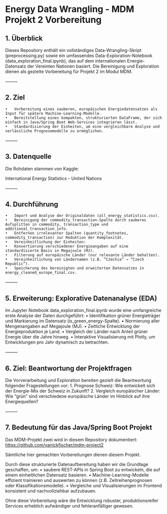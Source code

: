 # Energy Data Wrangling - MDM Projekt 2 Vorbereitung

## 1. Überblick

Dieses Repository enthält ein vollständiges Data-Wrangling-Skript (preprocessing.py) sowie ein umfassendes Data-Exploration-Notebook (data_exploration_final.ipynb), das auf dem internationalen Energie-Datensatz der Vereinten Nationen basiert.
Die Bereinigung und Exploration dienen als gezielte Vorbereitung für Projekt 2 im Modul MDM.

⸻

## 2. Ziel
	•	Vorbereitung eines sauberen, europäischen Energiedatensatzes als Input für spätere Machine-Learning-Modelle.
	•	Bereitstellung eines kompakten, strukturierten DataFrame, der sich einfach in Java/Spring Boot Web-Services integrieren lässt.
	•	Standardisierung der Einheiten, um eine vergleichbare Analyse und verlässliche Prognosemodelle zu ermöglichen.

⸻

## 3. Datenquelle

Die Rohdaten stammen von Kaggle:

International Energy Statistics – United Nations

⸻

## 4. Durchführung
	•	Import und Analyse der Originaldaten (all_energy_statistics.csv).
	•	Bereinigung der commodity_transaction-Spalte durch sauberes Aufsplitten in commodity, transaction_type und additional_transaction_info.
	•	Entfernen irrelevanter Spalten (quantity_footnotes, commodity_transaction) zur Reduktion der Komplexität.
	•	Vereinheitlichung der Einheiten:
	•	Konvertierung verschiedener Energieangaben auf eine standardisierte Basis in Megajoule (MJ).
	•	Filterung auf europäische Länder (nur relevante Länder behalten).
	•	Vereinheitlichung von Ländernamen (z.B. “Czechia” → “Czech Republic”).
	•	Speicherung des bereinigten und erweiterten Datensatzes in energy_cleaned_europe_final.csv.

⸻

## 5. Erweiterung: Explorative Datenanalyse (EDA)

Im Jupyter Notebook data_exploration_final.ipynb wurde eine umfangreiche erste Analyse der Daten durchgeführt:
	•	Identifikation grüner Energieträger und Markierung im Datensatz (is_green_energy-Spalte).
	•	Normierung aller Mengenangaben auf Megajoule (MJ).
	•	Zeitliche Entwicklung der Energieproduktion je Land.
	•	Vergleich der Länder nach Anteil grüner Energie über die Jahre hinweg.
	•	Interaktive Visualisierung mit Plotly, um Entwicklungen pro Jahr dynamisch zu betrachten.

⸻

## 6. Ziel: Beantwortung der Projektfragen

Die Vorverarbeitung und Exploration bereiten gezielt die Beantwortung folgender Fragestellungen vor:
	1.	Prognose Schweiz:
Wie entwickelt sich der Energie-Mix der Schweiz in Zukunft?
	2.	Vergleich europäischer Länder:
Wie “grün” sind verschiedene europäische Länder im Hinblick auf ihre Energiequellen?

⸻

## 7. Bedeutung für das Java/Spring Boot Projekt

Das MDM-Projekt zwei wird in diesem Repository dokumentiert:
https://github.com/yanickfischer/mdm-project2

Sämtliche hier gemachten Vorbereitungen dienen diesem Projekt.

Durch diese strukturierte Datenaufbereitung haben wir die Grundlage geschaffen, um:
	•	saubere REST-APIs in Spring Boot zu entwickeln, die auf einem einheitlichen Datensatz basieren.
	•	Machine-Learning-Modelle effizient trainieren und auswerten zu können (z.B. Zeitreihenprognosen oder Klassifikationsmodelle).
	•	Vergleiche und Visualisierungen im Frontend konsistent und nachvollziehbar aufzubauen.

Ohne diese Vorbereitung wäre die Entwicklung robuster, produktionsreifer Services erheblich aufwändiger und fehleranfälliger gewesen.